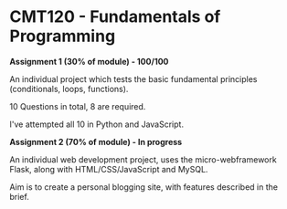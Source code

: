# CMT120 - Fundamentals of Programming

**Assignment 1 (30% of module) - 100/100**

An individual project which tests the basic fundamental principles (conditionals, loops, functions).

10 Questions in total, 8 are required.

I've attempted all 10 in Python and JavaScript.

**Assignment 2 (70% of module) - In progress**

An individual web development project, uses the micro-webframework Flask, along with HTML/CSS/JavaScript and MySQL.

Aim is to create a personal blogging site, with features described in the brief.